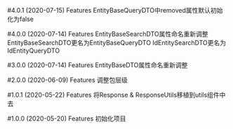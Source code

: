 #4.0.1 (2020-07-15)
Features
EntityBaseQueryDTO中removed属性默认初始化为false

#4.0.0 (2020-07-14)
Features
EntityBaseSearchDTO属性命名重新调整
EntityBaseSearchDTO更名为EntityBaseQueryDTO
IdEntitySearchDTO更名为IdEntityQueryDTO

#3.0.0 (2020-07-14)
Features
EntityBaseDTO属性命名重新调整

#2.0.0 (2020-06-09)
Features
调整包层级

#1.0.1 (2020-05-22)
Features
将Response & ResponseUtils移植到utils组件中去

#1.0.0 (2020-05-20)
Features
初始化项目